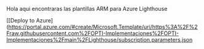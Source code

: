 Hola aqui encontraras las plantillas ARM para Azure Lighthouse

[[Deploy to Azure](https://portal.azure.com/#create/Microsoft.Template/uri/https%3A%2F%2Fraw.githubusercontent.com%2FOPTI-Implementaciones%2FOPTI-Implementaciones%2Fmain%2FLighthouse/subscription.parameters.json

